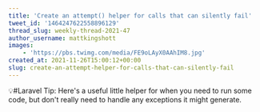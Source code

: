 ```yaml
---
title: 'Create an attempt() helper for calls that can silently fail'
tweet_id: '1464247622558896129'
thread_slug: weekly-thread-2021-47
author_username: mattkingshott
images:
    - 'https://pbs.twimg.com/media/FE9oLAyX0AAhIM8.jpg'
created_at: 2021-11-26T15:00:12+00:00
slug: create-an-attempt-helper-for-calls-that-can-silently-fail
---
```

💡#Laravel Tip: Here's a useful little helper for when you need to run some code, but don't really need to handle any exceptions it might generate.